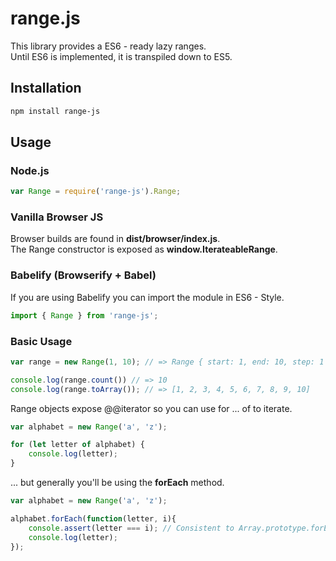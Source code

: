 # range.js

This library provides a ES6 - ready lazy ranges.   
Until ES6 is implemented, it is transpiled down to ES5.

## Installation

```bash
npm install range-js
```

## Usage

### Node.js
```js
var Range = require('range-js').Range;
```

### Vanilla Browser JS
Browser builds are found in **dist/browser/index.js**.    
The Range constructor is exposed as **window.IterateableRange**.

### Babelify (Browserify + Babel)
If you are using Babelify you can import the module in ES6 - Style.

```js
import { Range } from 'range-js';
```

### Basic Usage
```js
var range = new Range(1, 10); // => Range { start: 1, end: 10, step: 1 }

console.log(range.count()) // => 10
console.log(range.toArray()); // => [1, 2, 3, 4, 5, 6, 7, 8, 9, 10]
```

Range objects expose @@iterator so you can use for ... of to iterate.

```js
var alphabet = new Range('a', 'z');

for (let letter of alphabet) {
    console.log(letter);
}
```

... but generally you'll be using the **forEach** method.

```js
var alphabet = new Range('a', 'z');

alphabet.forEach(function(letter, i){
    console.assert(letter === i); // Consistent to Array.prototype.forEach
    console.log(letter);
});